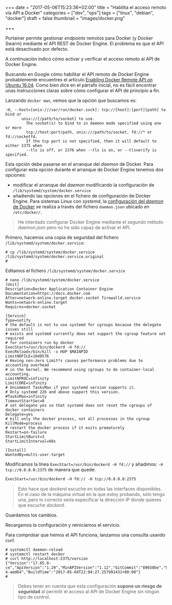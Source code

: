+++
date = "2017-05-06T15:23:36+02:00"
title = "Habilita el acceso remoto vía API a Docker"
categories = ["dev", "ops"]
tags = ["linux", "debian", "docker"]
draft = false
thumbnail = "images/docker.png"

+++

Portainer permite gestionar _endpoints_ remotos para Docker (y Docker Swarm) mediante el API REST de Docker Engine. El problema es que el API está desactivado por defecto.

A continuación indico cómo activar y verificar el acceso remoto al API de Docker Engine.

<!--more-->

Buscando en Google cómo habilitar el API remoto de Docker Engine probablemente encuentres el artículo 
[Enabling Docker Remote API on Ubuntu 16.04](https://www.ivankrizsan.se/2016/05/18/enabling-docker-remote-api-on-ubuntu-16-04/). Como bien dice en el párrafo inicial, no es fácil encontrar unas instrucciones claras sobre cómo configurar el API de principio a fin.


Lanzando `docker man`, vemos que la opción que buscamos es:

```
-H, --host=[unix:///var/run/docker.sock]: tcp://[host]:[port][path] to bind or
       unix://[/path/to/socket] to use.
         The socket(s) to bind to in daemon mode specified using one or more
         tcp://host:port/path, unix:///path/to/socket, fd://* or fd://socketfd.
         If the tcp port is not specified, then it will default to either 2375 when
         --tls is off, or 2376 when --tls is on, or --tlsverify is specified.
```

Esta opción debe pasarse en el arranque del _daemon_ de Docker. Para configurar esta opción durante el arranque de Docker Engine tenemos dos opciones:

* modificar el arranque del _daemon_ modificando la configuración de `/lib/systemd/system/docker.service`
* añadiendo las opciones en el fichero de configuración de Docker Engine. Para sistemas Linux con _systemd_, la [configuración del _daemon_ de Docker](https://docs.docker.com/engine/admin/systemd/#start-automatically-at-system-boot) se realiza a través del fichero `daemon.json` ubicado en `/etc/docker/`.

> He intentado configurar Docker Engine mediante el segundo método _daemon.json_ pero no he sido capaz de activar el API.

Primero, hacemos una copia de seguridad del fichero `/lib/systemd/system/docker.service`:

```shell
# cp /lib/systemd/system/docker.service /lib/systemd/system/docker.service.original
#
```

Editamos el fichero `/lib/systemd/system/docker.service`

```shell
# nano /lib/systemd/system/docker.service
[Unit]
Description=Docker Application Container Engine
Documentation=https://docs.docker.com
After=network-online.target docker.socket firewalld.service
Wants=network-online.target
Requires=docker.socket

[Service]
Type=notify
# the default is not to use systemd for cgroups because the delegate issues still
# exists and systemd currently does not support the cgroup feature set required
# for containers run by docker
ExecStart=/usr/bin/dockerd -H fd:// 
ExecReload=/bin/kill -s HUP $MAINPID
LimitNOFILE=1048576
# Having non-zero Limit*s causes performance problems due to accounting overhead
# in the kernel. We recommend using cgroups to do container-local accounting.
LimitNPROC=infinity
LimitCORE=infinity
# Uncomment TasksMax if your systemd version supports it.
# Only systemd 226 and above support this version.
#TasksMax=infinity
TimeoutStartSec=0
# set delegate yes so that systemd does not reset the cgroups of docker containers
Delegate=yes
# kill only the docker process, not all processes in the cgroup
KillMode=process
# restart the docker process if it exits prematurely
Restart=on-failure
StartLimitBurst=3
StartLimitInterval=60s

[Install]
WantedBy=multi-user.target
```

Modificamos la línea `ExecStart=/usr/bin/dockerd -H fd://` y añadimos: `-H tcp://0.0.0.0:2375` de manera que quede:

```txt
ExecStart=/usr/bin/dockerd -H fd:// -H tcp://0.0.0.0:2375
```

> Esto hace que _dockerd_ escuche en todas las interfaces disponibles. En el caso de la máquina virtual en la que estoy probando, sólo tengo una, pero lo correcto sería especificar la dirección IP donde quieres que escuche _dockerd_.

Guardamos los cambios.

Recargamos la configuración y reiniciamos el servicio.

Para comprobar que hemos el API funciona, lanzamos una consulta usando _curl_:

```shell
# systemctl daemon-reload
# systemctl restart docker
# curl http://localhost:2375/version
{"Version":"17.05.0-ce","ApiVersion":"1.29","MinAPIVersion":"1.12","GitCommit":"89658be","GoVersion":"go1.7.5","Os":"linux","Arch":"amd64","KernelVersion":"3.16.0-4-amd64","BuildTime":"2017-05-04T22:04:27.257991431+00:00"}
#
```

> Debes tener en cuenta que esta configuración **supone un riesgo de seguridad** al permitir el acceso al API de Docker Engine sin ningún tipo de control.